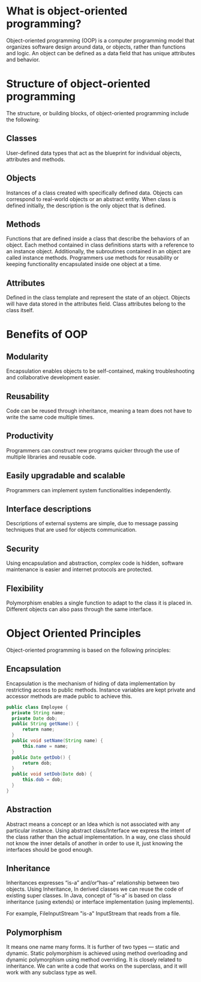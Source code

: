 # What is object-oriented programming?

Object-oriented programming (OOP) is a computer programming model that organizes software design around data, or objects, rather than functions and logic. An object can be defined as a data field that has unique attributes and behavior.

# Structure of object-oriented programming

The structure, or building blocks, of object-oriented programming include the following:

## Classes
User-defined data types that act as the blueprint for individual objects, attributes and methods.

## Objects
Instances of a class created with specifically defined data. Objects can correspond to real-world objects or an abstract entity. When class is defined initially, the description is the only object that is defined.

## Methods
Functions that are defined inside a class that describe the behaviors of an object. Each method contained in class definitions starts with a reference to an instance object. Additionally, the subroutines contained in an object are called instance methods. Programmers use methods for reusability or keeping functionality encapsulated inside one object at a time.

## Attributes
Defined in the class template and represent the state of an object. Objects will have data stored in the attributes field. Class attributes belong to the class itself.

# Benefits of OOP

## Modularity
Encapsulation enables objects to be self-contained, making troubleshooting and collaborative development easier.

## Reusability
Code can be reused through inheritance, meaning a team does not have to write the same code multiple times.

## Productivity
Programmers can construct new programs quicker through the use of multiple libraries and reusable code.

## Easily upgradable and scalable
Programmers can implement system functionalities independently.

## Interface descriptions
Descriptions of external systems are simple, due to message passing techniques that are used for objects communication.

## Security
Using encapsulation and abstraction, complex code is hidden, software maintenance is easier and internet protocols are protected.

## Flexibility
Polymorphism enables a single function to adapt to the class it is placed in. Different objects can also pass through the same interface.

# Object Oriented Principles
Object-oriented programming is based on the following principles:

## Encapsulation
Encapsulation is the mechanism of hiding of data implementation by restricting access to public methods. Instance variables are kept private and accessor methods are made public to achieve this.

```java
public class Employee {
  private String name;
  private Date dob;
  public String getName() {
      return name;
  }
  public void setName(String name) {
      this.name = name;
  }
  public Date getDob() {
      return dob;
  }
  public void setDob(Date dob) {
      this.dob = dob;
  }
}
```

## Abstraction
Abstract means a concept or an Idea which is not associated with any particular instance. Using abstract class/Interface we express the intent of the class rather than the actual implementation. In a way, one class should not know the inner details of another in order to use it, just knowing the interfaces should be good enough.

## Inheritance
Inheritances expresses “is-a” and/or“has-a” relationship between two objects. Using Inheritance, In derived classes we can reuse the code of existing super classes. In Java, concept of “is-a” is based on class inheritance (using extends) or interface implementation (using implements).

For example, FileInputStream "is-a" InputStream that reads from a file.

## Polymorphism
It means one name many forms. It is further of two types — static and dynamic. Static polymorphism is achieved using method overloading and dynamic polymorphism using method overriding. It is closely related to inheritance. We can write a code that works on the superclass, and it will work with any subclass type as well.